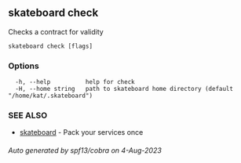 ## skateboard check

Checks a contract for validity

```
skateboard check [flags]
```

### Options

```
  -h, --help          help for check
  -H, --home string   path to skateboard home directory (default "/home/kat/.skateboard")
```

### SEE ALSO

* [skateboard](skateboard.md)	 - Pack your services once

###### Auto generated by spf13/cobra on 4-Aug-2023
